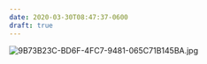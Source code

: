 ```yaml
---
date: 2020-03-30T08:47:37-0600
draft: true
---
```




![9B73B23C-BD6F-4FC7-9481-065C71B145BA.jpg](https://ianwhitney.micro.blog/uploads/2020/603a5d0d0b.jpg)



